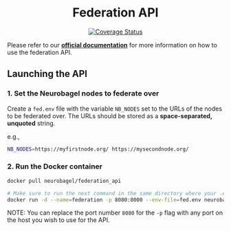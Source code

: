 <div align="center">

# Federation API

[![Coverage Status](https://coveralls.io/repos/github/neurobagel/federation-api/badge.svg?branch=main)](https://coveralls.io/github/neurobagel/federation-api?branch=main)

</div>

Please refer to our [**official documentation**](https://neurobagel.org/overview/) for more information on how to use the federation API.

## Launching the API
### 1. Set the Neurobagel nodes to federate over
Create a `fed.env` file with the variable `NB_NODES` set to the URLs of the nodes to be federated over. 
The URLs should be stored as a **space-separated, unquoted** string.

e.g.,
```bash
NB_NODES=https://myfirstnode.org/ https://mysecondnode.org/
```

### 2. Run the Docker container
```bash
docker pull neurobagel/federation_api

# Make sure to run the next command in the same directory where your .env file is
docker run -d --name=federation -p 8080:8000 --env-file=fed.env neurobagel/federation_api
```
NOTE: You can replace the port number `8080` for the `-p` flag with any port on the host you wish to use for the API.
